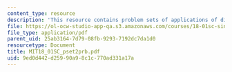 ```yaml
---
content_type: resource
description: 'This resource contains problem sets of applications of differentiation. '
file: https://ol-ocw-studio-app-qa.s3.amazonaws.com/courses/18-01sc-single-variable-calculus-fall-2010/9ed0d442d25990a98c1c770ad331a17a_MIT18_01SC_pset2prb.pdf
file_type: application/pdf
parent_uid: 25ab3164-7d79-08fb-9293-7192dc7da1d0
resourcetype: Document
title: MIT18_01SC_pset2prb.pdf
uid: 9ed0d442-d259-90a9-8c1c-770ad331a17a
---
```

